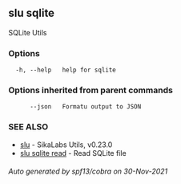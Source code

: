 ## slu sqlite

SQLite Utils

### Options

```
  -h, --help   help for sqlite
```

### Options inherited from parent commands

```
      --json   Formatu output to JSON
```

### SEE ALSO

* [slu](slu.md)	 - SikaLabs Utils, v0.23.0
* [slu sqlite read](slu_sqlite_read.md)	 - Read SQLite file

###### Auto generated by spf13/cobra on 30-Nov-2021

